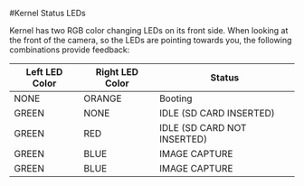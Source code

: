 #Kernel Status LEDs

Kernel has two RGB color changing LEDs on its front side. When looking at the front of the camera, so the LEDs are pointing towards you, the following combinations provide feedback:

| Left LED Color | Right LED Color | Status |
| --- | --- | --- |
| NONE | ORANGE | Booting |
| GREEN | NONE | IDLE (SD CARD INSERTED) |
| GREEN | RED | IDLE (SD CARD NOT INSERTED) |
| GREEN | BLUE | IMAGE CAPTURE |
| GREEN | BLUE | IMAGE CAPTURE |



















